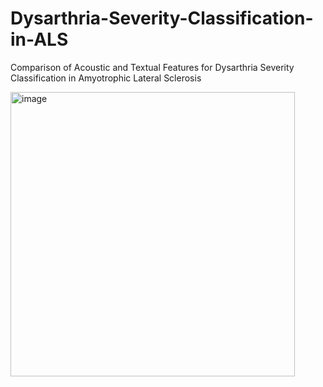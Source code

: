 # Dysarthria-Severity-Classification-in-ALS
Comparison of Acoustic and Textual Features for Dysarthria Severity Classification in Amyotrophic Lateral Sclerosis

<img width="455" alt="image" src="https://github.com/user-attachments/assets/cdf7eedd-d6b3-4d70-892e-d7589f51f2bd" />

